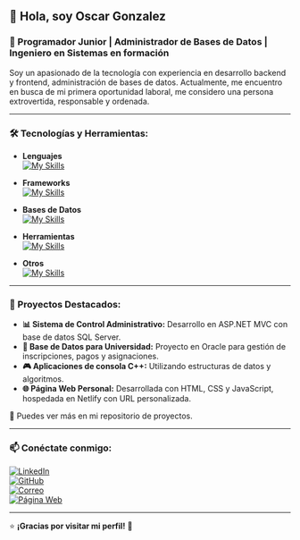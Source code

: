 ## 👋 Hola, soy Oscar Gonzalez  
### 🚀 Programador Junior | Administrador de Bases de Datos | Ingeniero en Sistemas en formación  

Soy un apasionado de la tecnología con experiencia en desarrollo backend y frontend, administración de bases de datos. Actualmente, me encuentro en busca de mi primera oportunidad laboral, me considero una persona extrovertida, responsable y ordenada.

---

### 🛠️ Tecnologías y Herramientas:

- **Lenguajes**  
  [![My Skills](https://skillicons.dev/icons?i=cpp,cs,java,js)](https://skillicons.dev)  

- **Frameworks**  
  [![My Skills](https://skillicons.dev/icons?i=dotnet,bootstrap,react)](https://skillicons.dev)  

- **Bases de Datos**  
  [![My Skills](https://skillicons.dev/icons?i=mysql,mongodb)](https://skillicons.dev)  

- **Herramientas**  
  [![My Skills](https://skillicons.dev/icons?i=git,postman,vscode)](https://skillicons.dev)  

- **Otros**  
  [![My Skills](https://skillicons.dev/icons?i=html,css)](https://skillicons.dev)  

---

### 📌 Proyectos Destacados:

- **📊 Sistema de Control Administrativo:** Desarrollo en ASP.NET MVC con base de datos SQL Server.
- **🏫 Base de Datos para Universidad:** Proyecto en Oracle para gestión de inscripciones, pagos y asignaciones.
- **🎮 Aplicaciones de consola C++:** Utilizando estructuras de datos y algoritmos.
- **🌐 Página Web Personal:** Desarrollada con HTML, CSS y JavaScript, hospedada en Netlify con URL personalizada.

🔗 Puedes ver más en mi repositorio de proyectos.

---

### 📫 Conéctate conmigo:

[![LinkedIn](https://img.shields.io/badge/LinkedIn-0077B5?style=for-the-badge&logo=linkedin&logoColor=white)](https://www.linkedin.com/in/oscar-ren%C3%A9-gonzalez/)  
[![GitHub](https://img.shields.io/badge/GitHub-181717?style=for-the-badge&logo=github&logoColor=white)](https://github.com/ogonzalez-2021370)  
[![Correo](https://img.shields.io/badge/Gmail-D14836?style=for-the-badge&logo=gmail&logoColor=white)](mailto:gonzalezoscar.r28@gmail.com)  
[![Página Web](https://img.shields.io/badge/Web-4285F4?style=for-the-badge&logo=google-chrome&logoColor=white)](https://oscargonzalez.netlify.app)  

---

⭐ **¡Gracias por visitar mi perfil!** 🚀
